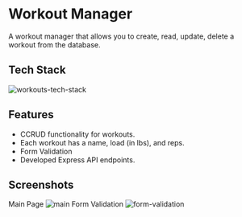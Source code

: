 # Workout Manager 
A workout manager that allows you to create, read, update, delete a workout from the database.
## Tech Stack
![workouts-tech-stack](https://user-images.githubusercontent.com/70309225/182762020-afd30211-b6fb-42c1-8dcd-f9bc02fdfa91.png)

## Features
- CCRUD functionality for workouts.
- Each workout has a name, load (in lbs), and reps.
- Form Validation
- Developed Express API endpoints.

## Screenshots
Main Page
![main](https://user-images.githubusercontent.com/70309225/182763004-af89100e-5ab4-4901-82be-5dc6c1f44d31.PNG)
Form Validation
![form-validation](https://user-images.githubusercontent.com/70309225/182763008-f79659f9-49be-4581-b3f2-23df92ca369f.PNG)
